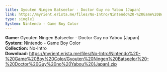 ```yaml
---
title: Gyouten Ningen Batseelor - Doctor Guy no Yabou (Japan)
link: https://myrient.erista.me/files/No-Intro/Nintendo%20-%20Game%20Boy%20Color/Gyouten%20Ningen%20Batseelor%20-%20Doctor%20Guy%20no%20Yabou%20(Japan).zip
type: single1
System: Nintendo - Game Boy Color
---
```

<b>Game:</b> Gyouten Ningen Batseelor - Doctor Guy no Yabou (Japan)<br>
<b>System:</b> Nintendo - Game Boy Color<br>
<b>Collection:</b> No-Intro<br>
<b>Download:</b> https://myrient.erista.me/files/No-Intro/Nintendo%20-%20Game%20Boy%20Color/Gyouten%20Ningen%20Batseelor%20-%20Doctor%20Guy%20no%20Yabou%20(Japan).zip